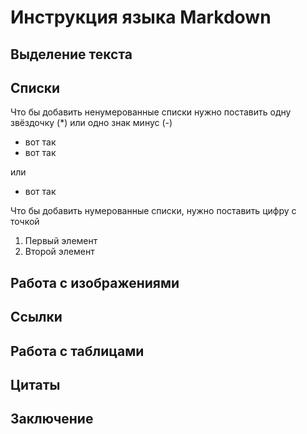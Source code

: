 # Инструкция языка Markdown

## Выделение текста

## Списки
Что бы добавить ненумерованные списки нужно поставить одну звёздочку (*) или одно знак минус (-)
* вот так
* вот так

или

- вот так 

Что бы добавить нумерованные списки, нужно поставить цифру с точкой
1. Первый элемент
2. Второй элемент
## Работа с изображениями

## Ссылки

## Работа с таблицами

## Цитаты

## Заключение